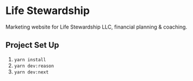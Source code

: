 # Life Stewardship

Marketing website for Life Stewardship LLC, financial planning & coaching.

## Project Set Up

1. `yarn install`
1. `yarn dev:reason`
1. `yarn dev:next`
